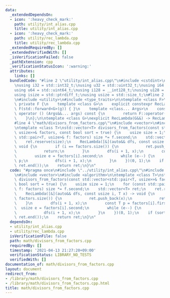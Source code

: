 ```yaml
---
data:
  _extendedDependsOn:
  - icon: ':heavy_check_mark:'
    path: utility/int_alias.cpp
    title: utility/int_alias.cpp
  - icon: ':heavy_check_mark:'
    path: utility/rec_lambda.cpp
    title: utility/rec_lambda.cpp
  _extendedRequiredBy: []
  _extendedVerifiedWith: []
  _isVerificationFailed: false
  _pathExtension: cpp
  _verificationStatusIcon: ':warning:'
  attributes:
    links: []
  bundledCode: "#line 2 \"utility/int_alias.cpp\"\n#include <cstdint>\n#include <cstddef>\n\
    \nusing i32 = std::int32_t;\nusing u32 = std::uint32_t;\nusing i64 = std::int64_t;\n\
    using u64 = std::uint64_t;\nusing i128 = __int128_t;\nusing u128 = __uint128_t;\n\
    using isize = std::ptrdiff_t;\nusing usize = std::size_t;\n#line 2 \"utility/rec_lambda.cpp\"\
    \n#include <utility>\n#include <type_traits>\n\ntemplate <class F>\nstruct RecLambda:\
    \ private F {\n    template <class G>\n    explicit constexpr RecLambda(G&& g):\
    \ F(std::forward<G>(g)) { }\n    template <class... Args>\n    constexpr decltype(auto)\
    \ operator () (Args&&... args) const {\n        return F::operator()(*this, std::forward<Args>(args)...);\n\
    \    }\n};\n\ntemplate <class G>\nexplicit RecLambda(G&&) -> RecLambda<std::decay_t<G>>;\n\
    #line 4 \"math/divisors_from_factors.cpp\"\n#include <vector>\n#include <algorithm>\n\
    \ntemplate <class T>\nstd::vector<T> divisors_from_factors(const std::vector<std::pair<T,\
    \ usize>>& factors, const bool sort = true) {\n    usize size = 1;\n    for (const\
    \ std::pair<T, usize>& f: factors) size *= f.second;\n    std::vector<T> ret;\n\
    \    ret.reserve(size);\n    RecLambda([&](auto&& dfs, const usize i, T x) ->\
    \ void {\n        if (i == factors.size()) {\n            ret.push_back(x);\n\
    \            return;\n        }\n        dfs(i + 1, x);\n        const T p = factors[i].first;\n\
    \        usize e = factors[i].second;\n        while (e--) {\n            x *=\
    \ p;\n            dfs(i + 1, x);\n        }\n    })(0, 1);\n    if (sort) std::sort(ret.begin(),\
    \ ret.end());\n    return ret;\n}\n"
  code: "#pragma once\n#include \"../utility/int_alias.cpp\"\n#include \"../utility/rec_lambda.cpp\"\
    \n#include <vector>\n#include <algorithm>\n\ntemplate <class T>\nstd::vector<T>\
    \ divisors_from_factors(const std::vector<std::pair<T, usize>>& factors, const\
    \ bool sort = true) {\n    usize size = 1;\n    for (const std::pair<T, usize>&\
    \ f: factors) size *= f.second;\n    std::vector<T> ret;\n    ret.reserve(size);\n\
    \    RecLambda([&](auto&& dfs, const usize i, T x) -> void {\n        if (i ==\
    \ factors.size()) {\n            ret.push_back(x);\n            return;\n    \
    \    }\n        dfs(i + 1, x);\n        const T p = factors[i].first;\n      \
    \  usize e = factors[i].second;\n        while (e--) {\n            x *= p;\n\
    \            dfs(i + 1, x);\n        }\n    })(0, 1);\n    if (sort) std::sort(ret.begin(),\
    \ ret.end());\n    return ret;\n}\n"
  dependsOn:
  - utility/int_alias.cpp
  - utility/rec_lambda.cpp
  isVerificationFile: false
  path: math/divisors_from_factors.cpp
  requiredBy: []
  timestamp: '2021-04-13 21:27:20+09:00'
  verificationStatus: LIBRARY_NO_TESTS
  verifiedWith: []
documentation_of: math/divisors_from_factors.cpp
layout: document
redirect_from:
- /library/math/divisors_from_factors.cpp
- /library/math/divisors_from_factors.cpp.html
title: math/divisors_from_factors.cpp
---
```

